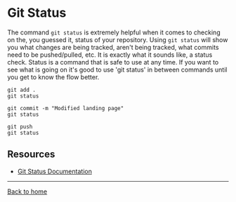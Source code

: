 # Git Status
The command `git status` is extremely helpful when it comes to checking on the, you guessed it, status of your repository.
Using `git status` will show you what changes are being tracked, aren't being tracked, what commits need to be pushed/pulled, etc. 
It is exactly what it sounds like, a status check.
Status is a command that is safe to use at any time. 
If you want to see what is going on it's good to use 'git status' in between commands until you get to know the flow better.
```
git add .
git status

git commit -m "Modified landing page"
git status

git push
git status
```
## Resources
- [Git Status Documentation](https://git-scm.com/docs/git-status)
---
[Back to home](../README.md)